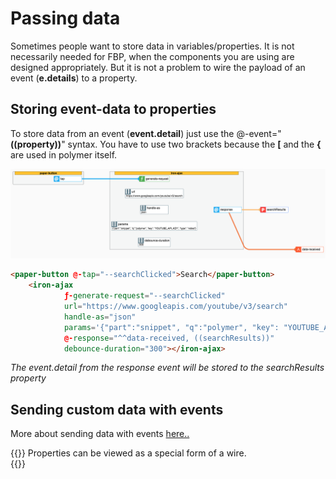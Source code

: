 # Passing data

Sometimes people want to store data in variables/properties. 
It is not necessarily needed for FBP, when the components you are using are designed appropriately.
But it is not a problem to wire the payload of an event (**e.details**) to a property.
 
 

## Storing event-data to properties
To store data from an event (**event.detail**) just use the @-event="**((property))**" syntax. You have to use two brackets because the **\[** and the **\{** are used in polymer itself.

![Multiple targets](/_page/images/eventToProperties.png)
```html
<paper-button @-tap="--searchClicked">Search</paper-button>
    <iron-ajax
            ƒ-generate-request="--searchClicked"
            url="https://www.googleapis.com/youtube/v3/search"
            handle-as="json"
            params='{"part":"snippet", "q":"polymer", "key": "YOUTUBE_API_KEY", "type": "video"}'
            @-response="^^data-received, ((searchResults))"
            debounce-duration="300"></iron-ajax>
``` 
*The event.detail from the response event will be stored to the searchResults property*



## Sending custom data with events
More about sending data with events [here..](/events/overview/#sending-host-data-with-events)



{{<note title="Note">}}
Properties can be viewed as a special form of a wire.  
{{</note >}}
